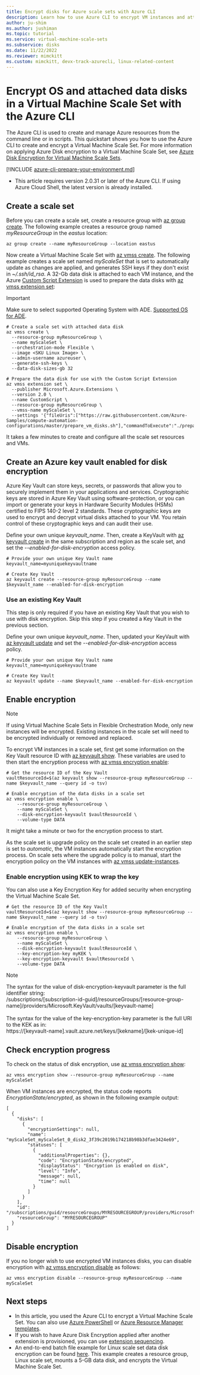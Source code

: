 ```yaml
---
title: Encrypt disks for Azure scale sets with Azure CLI
description: Learn how to use Azure CLI to encrypt VM instances and attached disks in a Windows Virtual Machine Scale Set
author: ju-shim
ms.author: jushiman
ms.topic: tutorial
ms.service: virtual-machine-scale-sets
ms.subservice: disks
ms.date: 11/22/2022
ms.reviewer: mimckitt
ms.custom: mimckitt, devx-track-azurecli, linux-related-content
---
```

# Encrypt OS and attached data disks in a Virtual Machine Scale Set with the Azure CLI

The Azure CLI is used to create and manage Azure resources from the command line or in scripts. This quickstart shows you how to use the Azure CLI to create and encrypt a Virtual Machine Scale Set. For more information on applying Azure Disk encryption to a Virtual Machine Scale Set, see [Azure Disk Encryption for Virtual Machine Scale Sets](disk-encryption-overview.md).

[!INCLUDE [azure-cli-prepare-your-environment.md](~/articles/reusable-content/azure-cli/azure-cli-prepare-your-environment.md)]

- This article requires version 2.0.31 or later of the Azure CLI. If using Azure Cloud Shell, the latest version is already installed.

## Create a scale set

Before you can create a scale set, create a resource group with [az group create](/cli/azure/group). The following example creates a resource group named *myResourceGroup* in the *eastus* location:

```azurecli-interactive
az group create --name myResourceGroup --location eastus
```

Now create a Virtual Machine Scale Set with [az vmss create](/cli/azure/vmss). The following example creates a scale set named *myScaleSet* that is set to automatically update as changes are applied, and generates SSH keys if they don't exist in *~/.ssh/id_rsa*. A 32-Gb data disk is attached to each VM instance, and the Azure [Custom Script Extension](../virtual-machines/extensions/custom-script-linux.md) is used to prepare the data disks with [az vmss extension set](/cli/azure/vmss/extension):

> [!IMPORTANT]
> Make sure to select supported Operating System with ADE.
> [Supported OS for ADE](/azure/virtual-machines/linux/disk-encryption-overview#supported-operating-systems).

```azurecli-interactive
# Create a scale set with attached data disk
az vmss create \
  --resource-group myResourceGroup \
  --name myScaleSet \
  --orchestration-mode Flexible \
  --image <SKU Linux Image> \
  --admin-username azureuser \
  --generate-ssh-keys \
  --data-disk-sizes-gb 32

# Prepare the data disk for use with the Custom Script Extension
az vmss extension set \
  --publisher Microsoft.Azure.Extensions \
  --version 2.0 \
  --name CustomScript \
  --resource-group myResourceGroup \
  --vmss-name myScaleSet \
  --settings '{"fileUris":["https://raw.githubusercontent.com/Azure-Samples/compute-automation-configurations/master/prepare_vm_disks.sh"],"commandToExecute":"./prepare_vm_disks.sh"}'
```

It takes a few minutes to create and configure all the scale set resources and VMs.

## Create an Azure key vault enabled for disk encryption

Azure Key Vault can store keys, secrets, or passwords that allow you to securely implement them in your applications and services. Cryptographic keys are stored in Azure Key Vault using software-protection, or you can import or generate your keys in Hardware Security Modules (HSMs) certified to FIPS 140-2 level 2 standards. These cryptographic keys are used to encrypt and decrypt virtual disks attached to your VM. You retain control of these cryptographic keys and can audit their use.

Define your own unique *keyvault_name*. Then, create a KeyVault with [az keyvault create](/cli/azure/keyvault#az-keyvault-create) in the same subscription and region as the scale set, and set the *--enabled-for-disk-encryption* access policy.

```azurecli-interactive
# Provide your own unique Key Vault name
keyvault_name=myuniquekeyvaultname

# Create Key Vault
az keyvault create --resource-group myResourceGroup --name $keyvault_name --enabled-for-disk-encryption
```

### Use an existing Key Vault

This step is only required if you have an existing Key Vault that you wish to use with disk encryption. Skip this step if you created a Key Vault in the previous section.

Define your own unique *keyvault_name*. Then, updated your KeyVault with [az keyvault update](/cli/azure/keyvault#az-keyvault-update) and set the *--enabled-for-disk-encryption* access policy.

```azurecli-interactive
# Provide your own unique Key Vault name
keyvault_name=myuniquekeyvaultname

# Create Key Vault
az keyvault update --name $keyvault_name --enabled-for-disk-encryption
```

## Enable encryption

> [!NOTE]
>  If using Virtual Machine Scale Sets in Flexible Orchestration Mode, only new instances will be encrypted. Existing instances in the scale set will need to be encrypted individually or removed and replaced.

To encrypt VM instances in a scale set, first get some information on the Key Vault resource ID with [az keyvault show](/cli/azure/keyvault#az-keyvault-show). These variables are used to then start the encryption process with [az vmss encryption enable](/cli/azure/vmss/encryption#az-vmss-encryption-enable):

```azurecli-interactive
# Get the resource ID of the Key Vault
vaultResourceId=$(az keyvault show --resource-group myResourceGroup --name $keyvault_name --query id -o tsv)

# Enable encryption of the data disks in a scale set
az vmss encryption enable \
    --resource-group myResourceGroup \
    --name myScaleSet \
    --disk-encryption-keyvault $vaultResourceId \
    --volume-type DATA
```

It might take a minute or two for the encryption process to start.

As the scale set is upgrade policy on the scale set created in an earlier step is set to *automatic*, the VM instances automatically start the encryption process. On scale sets where the upgrade policy is to manual, start the encryption policy on the VM instances with [az vmss update-instances](/cli/azure/vmss#az-vmss-update-instances).

### Enable encryption using KEK to wrap the key

You can also use a Key Encryption Key for added security when encrypting the Virtual Machine Scale Set.

```azurecli-interactive
# Get the resource ID of the Key Vault
vaultResourceId=$(az keyvault show --resource-group myResourceGroup --name $keyvault_name --query id -o tsv)

# Enable encryption of the data disks in a scale set
az vmss encryption enable \
    --resource-group myResourceGroup \
    --name myScaleSet \
    --disk-encryption-keyvault $vaultResourceId \
    --key-encryption-key myKEK \
    --key-encryption-keyvault $vaultResourceId \
    --volume-type DATA
```

> [!NOTE]
>  The syntax for the value of disk-encryption-keyvault parameter is the full identifier string:</br>
/subscriptions/[subscription-id-guid]/resourceGroups/[resource-group-name]/providers/Microsoft.KeyVault/vaults/[keyvault-name]</br></br>
> The syntax for the value of the key-encryption-key parameter is the full URI to the KEK as in:</br>
https://[keyvault-name].vault.azure.net/keys/[kekname]/[kek-unique-id]

## Check encryption progress

To check on the status of disk encryption, use [az vmss encryption show](/cli/azure/vmss/encryption#az-vmss-encryption-show):

```azurecli-interactive
az vmss encryption show --resource-group myResourceGroup --name myScaleSet
```

When VM instances are encrypted, the status code reports *EncryptionState/encrypted*, as shown in the following example output:

```output
[
  {
    "disks": [
      {
        "encryptionSettings": null,
        "name": "myScaleSet_myScaleSet_0_disk2_3f39c2019b174218b98b3dfae3424e69",
        "statuses": [
          {
            "additionalProperties": {},
            "code": "EncryptionState/encrypted",
            "displayStatus": "Encryption is enabled on disk",
            "level": "Info",
            "message": null,
            "time": null
          }
        ]
      }
    ],
    "id": "/subscriptions/guid/resourceGroups/MYRESOURCEGROUP/providers/Microsoft.Compute/virtualMachineScaleSets/myScaleSet/virtualMachines/0",
    "resourceGroup": "MYRESOURCEGROUP"
  }
]
```

## Disable encryption

If you no longer wish to use encrypted VM instances disks, you can disable encryption with [az vmss encryption disable](/cli/azure/vmss/encryption#az-vmss-encryption-disable) as follows:

```azurecli-interactive
az vmss encryption disable --resource-group myResourceGroup --name myScaleSet
```

## Next steps

- In this article, you used the Azure CLI to encrypt a Virtual Machine Scale Set. You can also use [Azure PowerShell](disk-encryption-powershell.md) or [Azure Resource Manager templates](disk-encryption-azure-resource-manager.md).
- If you wish to have Azure Disk Encryption applied after another extension is provisioned, you can use [extension sequencing](virtual-machine-scale-sets-extension-sequencing.md).
- An end-to-end batch file example for Linux scale set data disk encryption can be found [here](https://gist.githubusercontent.com/ejarvi/7766dad1475d5f7078544ffbb449f29b/raw/03e5d990b798f62cf188706221ba6c0c7c2efb3f/enable-linux-vmss.bat). This example creates a resource group, Linux scale set, mounts a 5-GB data disk, and encrypts the Virtual Machine Scale Set.
